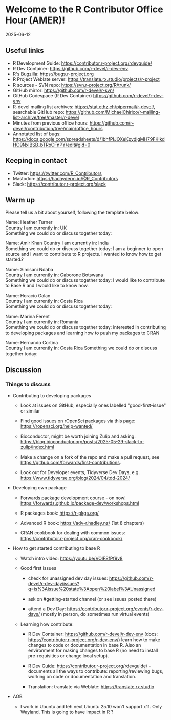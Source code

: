 # Welcome to the R Contributor Office Hour (AMER)! 
2025-06-12

## Useful links 

 * R Development Guide: https://contributor.r-project.org/rdevguide/ 
 * R Dev Container: https://github.com/r-devel/r-dev-env
 * R's Bugzilla: https://bugs.r-project.org 
 * R Project Weblate server: https://translate.rx.studio/projects/r-project 
 * R sources - SVN repo: https://svn.r-project.org/R/trunk/ 
 * GitHub mirror: https://github.com/r-devel/r-svn/ 
 * GitHub Codespace (R Dev Container) https://github.com/r-devel/r-dev-env 
 * R-devel mailing list archives: https://stat.ethz.ch/pipermail/r-devel/, searchable GitHub repo: https://github.com/MichaelChirico/r-mailing-list-archive/tree/master/r-devel 
 * Minutes from previous office hours: https://github.com/r-devel/rcontribution/tree/main/office_hours 
 * Annotated list of bugs: https://docs.google.com/spreadsheets/d/1bhfPIJQXeKpydigMH79FKIkdHO9NxlBSB_bTRoCFnPY/edit#gid=0

## Keeping in contact 

 * Twitter: https://twitter.com/R_Contributors  
 * Mastodon: https://hachyderm.io/@R_Contributors  
 * Slack: https://contributor.r-project.org/slack 

## Warm up 

Please tell us a bit about yourself, following the template below: 

Name: Heather Turner   
Country I am currently in: UK  
Something we could do or discuss together today: 
    
Name: Amir Khan
Country I am currently in: India  
Something we could do or discuss together today: I am a beginner to open source and i want to contribute to R projects. I wanted to know how to get started.?

Name: Simisani Ndaba   
Country I am currently in: Gaborone Botswana  
Something we could do or discuss together today: I would like to contribute to Base R and I would like to know how.

Name: Horacio Galan  
Country I am currently in: Costa Rica  
Something we could do or discuss together today:

Name: Marina Ferent  
Country I am currently in: Romania  
Something we could do or discuss together today: interested in contributing to developing packages and learning how to push my packages to CRAN

Name: Hernando Cortina  
Country I am currently in: Costa Rica
Something we could do or discuss together today: 


## Discussion

### Things to discuss

* Contributing to developing packages 

    - Look at issues on GitHub, especially ones labelled "good-first-issue" or similar

    - Find good issues on rOpenSci packages via this page: https://ropensci.org/help-wanted/

    - Bioconductor, might be worth joining Zulip and asking: https://blog.bioconductor.org/posts/2025-05-29-slack-to-zulip/index.html

    - Make a change on a fork of the repo and make a pull request, see https://github.com/forwards/first-contributions.

    - Look out for Developer events, Tidyverse Dev Days, e.g. https://www.tidyverse.org/blog/2024/04/tdd-2024/

* Developing own package 

    - Forwards package development course - on now! https://forwards.github.io/package-dev/workshops.html

    - R packages book: https://r-pkgs.org/

    - Advanced R book: https://adv-r.hadley.nz/ (1st 8 chapters)

    - CRAN cookbook for dealing with common issues: https://contributor.r-project.org/cran-cookbook/

* How to get started contributing to base R
     - Watch intro video: https://youtu.be/VOlF8fPf9v8
     - Good first issues

         - check for unassigned dev day issues: https://github.com/r-devel/r-dev-day/issues?q=is%3Aissue%20state%3Aopen%20label%3AUnassigned

          - ask on #getting-started channel (or see issues posted there)

          - attend a Dev Day: https://contributor.r-project.org/events/r-dev-days/ (mostly in person, do sometimes run virtual events)

    - Learning how contribute:

        - R Dev Container: https://github.com/r-devel/r-dev-env (docs: https://contributor.r-project.org/r-dev-env/) learn how to make changes to code or documentation in base R. Also an environment for making changes to base R (no need to install pre-requisities or change local setup).

        - R Dev Guide: https://contributor.r-project.org/rdevguide/ - documents all the ways to contribute: reporting/reviewing bugs, working on code or documentation and translation.

        - Translation: translate via Weblate: https://translate.rx.studio


* AOB
     - I work in Ubuntu and teh next Ubuntu 25.10 won't support x11. Only Wayland. This is going to have impact in R ?

